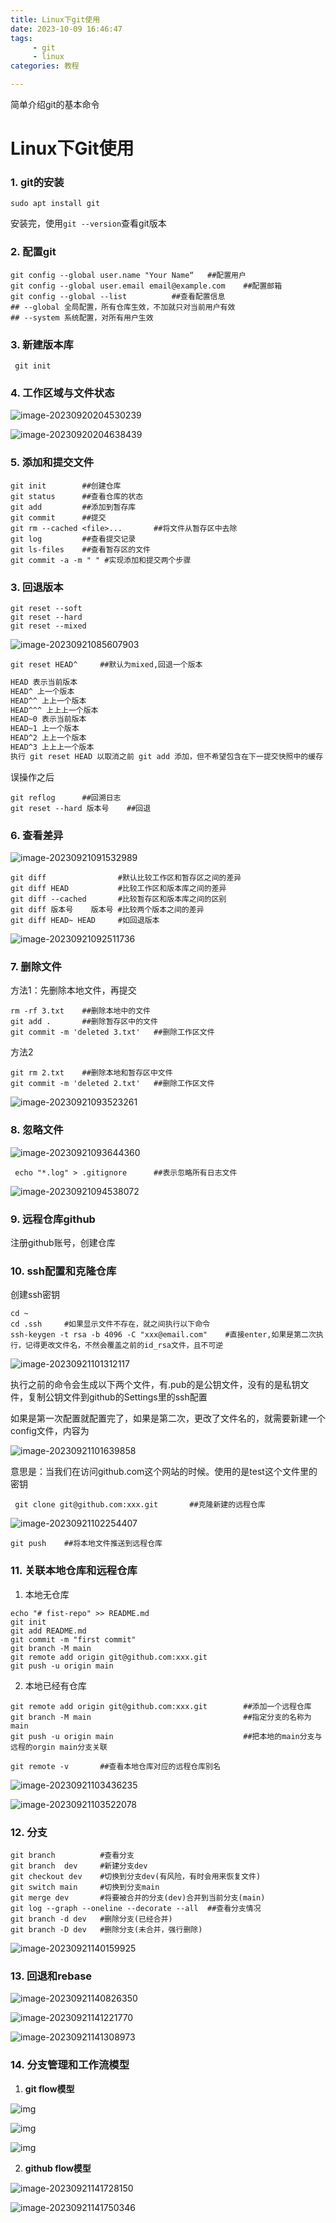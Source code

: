```yaml
---
title: Linux下git使用
date: 2023-10-09 16:46:47
tags: 
     - git
     - linux
categories: 教程

---
```

简单介绍git的基本命令
<!-- more -->
# Linux下Git使用

### 1. git的安装

```shell
sudo apt install git
```

安装完，使用`git --version`查看git版本

### 2. 配置git

```shell
git config --global user.name "Your Name“	##配置用户 
git config --global user.email email@example.com	##配置邮箱
git config --global --list			##查看配置信息
## --global 全局配置，所有仓库生效，不加就只对当前用户有效
## --system 系统配置，对所有用户生效
```

### 3. 新建版本库

```shell
 git init
```

### 4. 工作区域与文件状态

![image-20230920204530239](https://glf-1309623969.cos.ap-shanghai.myqcloud.com/img/image-20230920204530239.png)

![image-20230920204638439](https://glf-1309623969.cos.ap-shanghai.myqcloud.com/img/image-20230920204638439.png)

### 5. 添加和提交文件

```shell
git init		##创建仓库
git status		##查看仓库的状态
git add			##添加到暂存库
git commit 		##提交
git rm --cached <file>...		##将文件从暂存区中去除
git log			##查看提交记录
git ls-files	##查看暂存区的文件
git commit -a -m " " #实现添加和提交两个步骤
```

### 3. 回退版本

```shell
git reset --soft
git reset --hard
git reset --mixed	
```

![image-20230921085607903](https://glf-1309623969.cos.ap-shanghai.myqcloud.com/img/image-20230921085607903.png)

```shell
git reset HEAD^		##默认为mixed,回退一个版本
```

```txt
HEAD 表示当前版本
HEAD^ 上一个版本
HEAD^^ 上上一个版本
HEAD^^^ 上上上一个版本
HEAD~0 表示当前版本
HEAD~1 上一个版本
HEAD^2 上上一个版本
HEAD^3 上上上一个版本
执行 git reset HEAD 以取消之前 git add 添加，但不希望包含在下一提交快照中的缓存
```

误操作之后

```shell
git reflog		##回溯日志
git reset --hard 版本号	##回退
```

### 6. 查看差异

![image-20230921091532989](https://glf-1309623969.cos.ap-shanghai.myqcloud.com/img/image-20230921091532989.png)

```shell
git diff				#默认比较工作区和暂存区之间的差异
git diff HEAD			#比较工作区和版本库之间的差异
git diff --cached		#比较暂存区和版本库之间的区别
git diff 版本号	版本号	#比较两个版本之间的差异
git diff HEAD~ HEAD		#如回退版本
```

![image-20230921092511736](https://glf-1309623969.cos.ap-shanghai.myqcloud.com/img/image-20230921092511736.png)

### 7. 删除文件

方法1：先删除本地文件，再提交

```shell
rm -rf 3.txt	##删除本地中的文件
git add .		##删除暂存区中的文件
git commit -m 'deleted 3.txt'	##删除工作区文件
```

方法2

```shell
git rm 2.txt	##删除本地和暂存区中文件
git commit -m 'deleted 2.txt'	##删除工作区文件
```

![image-20230921093523261](https://glf-1309623969.cos.ap-shanghai.myqcloud.com/img/image-20230921093523261.png)

### 8. 忽略文件

![image-20230921093644360](https://glf-1309623969.cos.ap-shanghai.myqcloud.com/img/image-20230921093644360.png)

```shell
 echo "*.log" > .gitignore		##表示忽略所有日志文件
```

![image-20230921094538072](https://glf-1309623969.cos.ap-shanghai.myqcloud.com/img/image-20230921094538072.png)

### 9. 远程仓库github

注册github账号，创建仓库

### 10. ssh配置和克隆仓库

创建ssh密钥

```shell
cd ~
cd .ssh		#如果显示文件不存在，就之间执行以下命令
ssh-keygen -t rsa -b 4096 -C "xxx@email.com"	#直接enter,如果是第二次执行，记得更改文件名，不然会覆盖之前的id_rsa文件，且不可逆
```

![image-20230921101312117](https://glf-1309623969.cos.ap-shanghai.myqcloud.com/img/image-20230921101312117.png)

执行之前的命令会生成以下两个文件，有.pub的是公钥文件，没有的是私钥文件，复制公钥文件到github的Settings里的ssh配置

如果是第一次配置就配置完了，如果是第二次，更改了文件名的，就需要新建一个config文件，内容为

![image-20230921101639858](https://glf-1309623969.cos.ap-shanghai.myqcloud.com/img/image-20230921101639858.png)

意思是：当我们在访问github.com这个网站的时候。使用的是test这个文件里的密钥

```shell
 git clone git@github.com:xxx.git		##克隆新建的远程仓库
```

![image-20230921102254407](https://glf-1309623969.cos.ap-shanghai.myqcloud.com/img/image-20230921102254407.png)

```shell
git push	##将本地文件推送到远程仓库
```

### 11. 关联本地仓库和远程仓库

1. 本地无仓库

```shell
echo "# fist-repo" >> README.md
git init
git add README.md
git commit -m "first commit"
git branch -M main
git remote add origin git@github.com:xxx.git
git push -u origin main
```

2. 本地已经有仓库

```shell
git remote add origin git@github.com:xxx.git		##添加一个远程仓库
git branch -M main									##指定分支的名称为main
git push -u origin main								##把本地的main分支与远程的orgin main分支关联
```



```shell
git remote -v		##查看本地仓库对应的远程仓库别名
```

![image-20230921103436235](https://glf-1309623969.cos.ap-shanghai.myqcloud.com/img/image-20230921103436235.png)

![image-20230921103522078](https://glf-1309623969.cos.ap-shanghai.myqcloud.com/img/image-20230921103522078.png)

### 12. 分支

```shell
git branch			#查看分支
git branch	dev		#新建分支dev
git checkout dev	#切换到分支dev(有风险，有时会用来恢复文件)
git switch main		#切换到分支main
git merge dev		#将要被合并的分支(dev)合并到当前分支(main)
git log --graph --oneline --decorate --all	##查看分支情况
git branch -d dev	#删除分支(已经合并)
git branch -D dev	#删除分支(未合并，强行删除)
```

![image-20230921140159925](https://glf-1309623969.cos.ap-shanghai.myqcloud.com/img/image-20230921140159925.png)

### 13. 回退和rebase

![image-20230921140826350](https://glf-1309623969.cos.ap-shanghai.myqcloud.com/img/image-20230921140826350.png)

![image-20230921141221770](https://glf-1309623969.cos.ap-shanghai.myqcloud.com/img/image-20230921141221770.png)

![image-20230921141308973](https://glf-1309623969.cos.ap-shanghai.myqcloud.com/img/image-20230921141308973.png)

### 14. 分支管理和工作流模型

1. **git flow模型**

![img](https://glf-1309623969.cos.ap-shanghai.myqcloud.com/img/v2-04b62035a49e04e997d3cb05e22970a9_r.jpg)

![img](https://glf-1309623969.cos.ap-shanghai.myqcloud.com/img/v2-f20d5d1eab3704639fe64531776b4bac_720w.webp)

![img](https://glf-1309623969.cos.ap-shanghai.myqcloud.com/img/v2-c7b37d13cfb22d77c840bac3cceee6a7_r.jpg)

2. **github flow模型**

![image-20230921141728150](https://glf-1309623969.cos.ap-shanghai.myqcloud.com/img/image-20230921141728150.png)

![image-20230921141750346](https://glf-1309623969.cos.ap-shanghai.myqcloud.com/img/image-20230921141750346.png)

